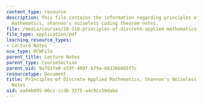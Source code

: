 ```yaml
---
content_type: resource
description: This file contains the information regarding principles of discrete applied
  mathematics, shannon's noiseless coding theorem notes.
file: /media/courses/18-310-principles-of-discrete-applied-mathematics-fall-2013/ea04b09506ccccdb3575a4c9cc50dabe_MIT18_310F13_Ch18.pdf
file_type: application/pdf
learning_resource_types:
- Lecture Notes
ocw_type: OCWFile
parent_title: Lecture Notes
parent_type: CourseSection
parent_uid: 9a763fe0-e59f-409f-b79a-803366095f7c
resourcetype: Document
title: Principles of Discrete Applied Mathematics, Shannon's Noiseless Coding Theorem
  Notes
uid: ea04b095-06cc-ccdb-3575-a4c9cc50dabe
---
```

